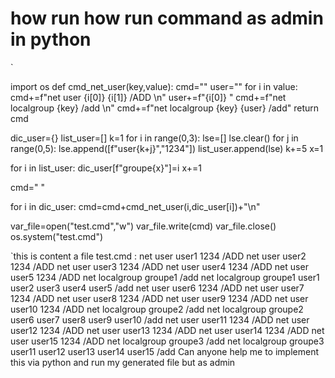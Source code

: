 
# how run how run command as admin in python

`

import os
def cmd_net_user(key,value):
    cmd=""
    user=""
    for i in value:
        cmd+=f"net user {i[0]} {i[1]} /ADD \n"
        user+=f"{i[0]} "
    cmd+=f"net localgroup {key} /add \n"
    cmd+=f"net localgroup {key} {user} /add"
    return cmd
        
dic_user={}
list_user=[]
k=1
for i in range(0,3):
    lse=[]
    lse.clear()
    for j in range(0,5):
        lse.append([f"user{k+j}","1234"])
    list_user.append(lse)
    k+=5
x=1

for i in list_user:
    dic_user[f"groupe{x}"]=i
    x+=1
    
cmd=" "

for i in dic_user:
    cmd=cmd+cmd_net_user(i,dic_user[i])+"\n"

var_file=open("test.cmd","w")
var_file.write(cmd)
var_file.close()
os.system("test.cmd")

`this is content a file test.cmd :
net user user1 1234 /ADD
net user user2 1234 /ADD
net user user3 1234 /ADD
net user user4 1234 /ADD
net user user5 1234 /ADD
net localgroup groupe1 /add
net localgroup groupe1 user1 user2 user3 user4 user5  /add
net user user6 1234 /ADD
net user user7 1234 /ADD
net user user8 1234 /ADD
net user user9 1234 /ADD
net user user10 1234 /ADD
net localgroup groupe2 /add
net localgroup groupe2 user6 user7 user8 user9 user10  /add
net user user11 1234 /ADD
net user user12 1234 /ADD
net user user13 1234 /ADD
net user user14 1234 /ADD
net user user15 1234 /ADD
net localgroup groupe3 /add
net localgroup groupe3 user11 user12 user13 user14 user15  /add
Can anyone help me to implement this via python and run my generated file but as admin

        